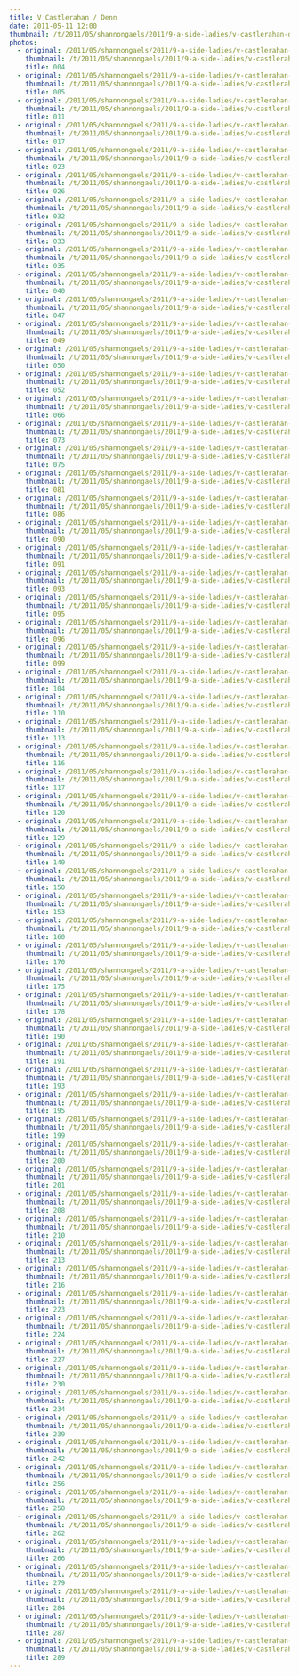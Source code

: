 ```yaml
---
title: V Castlerahan / Denn
date: 2011-05-11 12:00
thumbnail: /t/2011/05/shannongaels/2011/9-a-side-ladies/v-castlerahan-denn/004.jpg
photos:
  - original: /2011/05/shannongaels/2011/9-a-side-ladies/v-castlerahan-denn/004.jpg
    thumbnail: /t/2011/05/shannongaels/2011/9-a-side-ladies/v-castlerahan-denn/004.jpg
    title: 004
  - original: /2011/05/shannongaels/2011/9-a-side-ladies/v-castlerahan-denn/005.jpg
    thumbnail: /t/2011/05/shannongaels/2011/9-a-side-ladies/v-castlerahan-denn/005.jpg
    title: 005
  - original: /2011/05/shannongaels/2011/9-a-side-ladies/v-castlerahan-denn/011.jpg
    thumbnail: /t/2011/05/shannongaels/2011/9-a-side-ladies/v-castlerahan-denn/011.jpg
    title: 011
  - original: /2011/05/shannongaels/2011/9-a-side-ladies/v-castlerahan-denn/017.jpg
    thumbnail: /t/2011/05/shannongaels/2011/9-a-side-ladies/v-castlerahan-denn/017.jpg
    title: 017
  - original: /2011/05/shannongaels/2011/9-a-side-ladies/v-castlerahan-denn/023.jpg
    thumbnail: /t/2011/05/shannongaels/2011/9-a-side-ladies/v-castlerahan-denn/023.jpg
    title: 023
  - original: /2011/05/shannongaels/2011/9-a-side-ladies/v-castlerahan-denn/026.jpg
    thumbnail: /t/2011/05/shannongaels/2011/9-a-side-ladies/v-castlerahan-denn/026.jpg
    title: 026
  - original: /2011/05/shannongaels/2011/9-a-side-ladies/v-castlerahan-denn/032.jpg
    thumbnail: /t/2011/05/shannongaels/2011/9-a-side-ladies/v-castlerahan-denn/032.jpg
    title: 032
  - original: /2011/05/shannongaels/2011/9-a-side-ladies/v-castlerahan-denn/033.jpg
    thumbnail: /t/2011/05/shannongaels/2011/9-a-side-ladies/v-castlerahan-denn/033.jpg
    title: 033
  - original: /2011/05/shannongaels/2011/9-a-side-ladies/v-castlerahan-denn/035.jpg
    thumbnail: /t/2011/05/shannongaels/2011/9-a-side-ladies/v-castlerahan-denn/035.jpg
    title: 035
  - original: /2011/05/shannongaels/2011/9-a-side-ladies/v-castlerahan-denn/040.jpg
    thumbnail: /t/2011/05/shannongaels/2011/9-a-side-ladies/v-castlerahan-denn/040.jpg
    title: 040
  - original: /2011/05/shannongaels/2011/9-a-side-ladies/v-castlerahan-denn/047.jpg
    thumbnail: /t/2011/05/shannongaels/2011/9-a-side-ladies/v-castlerahan-denn/047.jpg
    title: 047
  - original: /2011/05/shannongaels/2011/9-a-side-ladies/v-castlerahan-denn/049.jpg
    thumbnail: /t/2011/05/shannongaels/2011/9-a-side-ladies/v-castlerahan-denn/049.jpg
    title: 049
  - original: /2011/05/shannongaels/2011/9-a-side-ladies/v-castlerahan-denn/050.jpg
    thumbnail: /t/2011/05/shannongaels/2011/9-a-side-ladies/v-castlerahan-denn/050.jpg
    title: 050
  - original: /2011/05/shannongaels/2011/9-a-side-ladies/v-castlerahan-denn/052.jpg
    thumbnail: /t/2011/05/shannongaels/2011/9-a-side-ladies/v-castlerahan-denn/052.jpg
    title: 052
  - original: /2011/05/shannongaels/2011/9-a-side-ladies/v-castlerahan-denn/066.jpg
    thumbnail: /t/2011/05/shannongaels/2011/9-a-side-ladies/v-castlerahan-denn/066.jpg
    title: 066
  - original: /2011/05/shannongaels/2011/9-a-side-ladies/v-castlerahan-denn/073.jpg
    thumbnail: /t/2011/05/shannongaels/2011/9-a-side-ladies/v-castlerahan-denn/073.jpg
    title: 073
  - original: /2011/05/shannongaels/2011/9-a-side-ladies/v-castlerahan-denn/075.jpg
    thumbnail: /t/2011/05/shannongaels/2011/9-a-side-ladies/v-castlerahan-denn/075.jpg
    title: 075
  - original: /2011/05/shannongaels/2011/9-a-side-ladies/v-castlerahan-denn/081.jpg
    thumbnail: /t/2011/05/shannongaels/2011/9-a-side-ladies/v-castlerahan-denn/081.jpg
    title: 081
  - original: /2011/05/shannongaels/2011/9-a-side-ladies/v-castlerahan-denn/086.jpg
    thumbnail: /t/2011/05/shannongaels/2011/9-a-side-ladies/v-castlerahan-denn/086.jpg
    title: 086
  - original: /2011/05/shannongaels/2011/9-a-side-ladies/v-castlerahan-denn/090.jpg
    thumbnail: /t/2011/05/shannongaels/2011/9-a-side-ladies/v-castlerahan-denn/090.jpg
    title: 090
  - original: /2011/05/shannongaels/2011/9-a-side-ladies/v-castlerahan-denn/091.jpg
    thumbnail: /t/2011/05/shannongaels/2011/9-a-side-ladies/v-castlerahan-denn/091.jpg
    title: 091
  - original: /2011/05/shannongaels/2011/9-a-side-ladies/v-castlerahan-denn/093.jpg
    thumbnail: /t/2011/05/shannongaels/2011/9-a-side-ladies/v-castlerahan-denn/093.jpg
    title: 093
  - original: /2011/05/shannongaels/2011/9-a-side-ladies/v-castlerahan-denn/095.jpg
    thumbnail: /t/2011/05/shannongaels/2011/9-a-side-ladies/v-castlerahan-denn/095.jpg
    title: 095
  - original: /2011/05/shannongaels/2011/9-a-side-ladies/v-castlerahan-denn/096.jpg
    thumbnail: /t/2011/05/shannongaels/2011/9-a-side-ladies/v-castlerahan-denn/096.jpg
    title: 096
  - original: /2011/05/shannongaels/2011/9-a-side-ladies/v-castlerahan-denn/099.jpg
    thumbnail: /t/2011/05/shannongaels/2011/9-a-side-ladies/v-castlerahan-denn/099.jpg
    title: 099
  - original: /2011/05/shannongaels/2011/9-a-side-ladies/v-castlerahan-denn/104.jpg
    thumbnail: /t/2011/05/shannongaels/2011/9-a-side-ladies/v-castlerahan-denn/104.jpg
    title: 104
  - original: /2011/05/shannongaels/2011/9-a-side-ladies/v-castlerahan-denn/110.jpg
    thumbnail: /t/2011/05/shannongaels/2011/9-a-side-ladies/v-castlerahan-denn/110.jpg
    title: 110
  - original: /2011/05/shannongaels/2011/9-a-side-ladies/v-castlerahan-denn/113.jpg
    thumbnail: /t/2011/05/shannongaels/2011/9-a-side-ladies/v-castlerahan-denn/113.jpg
    title: 113
  - original: /2011/05/shannongaels/2011/9-a-side-ladies/v-castlerahan-denn/116.jpg
    thumbnail: /t/2011/05/shannongaels/2011/9-a-side-ladies/v-castlerahan-denn/116.jpg
    title: 116
  - original: /2011/05/shannongaels/2011/9-a-side-ladies/v-castlerahan-denn/117.jpg
    thumbnail: /t/2011/05/shannongaels/2011/9-a-side-ladies/v-castlerahan-denn/117.jpg
    title: 117
  - original: /2011/05/shannongaels/2011/9-a-side-ladies/v-castlerahan-denn/120.jpg
    thumbnail: /t/2011/05/shannongaels/2011/9-a-side-ladies/v-castlerahan-denn/120.jpg
    title: 120
  - original: /2011/05/shannongaels/2011/9-a-side-ladies/v-castlerahan-denn/129.jpg
    thumbnail: /t/2011/05/shannongaels/2011/9-a-side-ladies/v-castlerahan-denn/129.jpg
    title: 129
  - original: /2011/05/shannongaels/2011/9-a-side-ladies/v-castlerahan-denn/140.jpg
    thumbnail: /t/2011/05/shannongaels/2011/9-a-side-ladies/v-castlerahan-denn/140.jpg
    title: 140
  - original: /2011/05/shannongaels/2011/9-a-side-ladies/v-castlerahan-denn/150.jpg
    thumbnail: /t/2011/05/shannongaels/2011/9-a-side-ladies/v-castlerahan-denn/150.jpg
    title: 150
  - original: /2011/05/shannongaels/2011/9-a-side-ladies/v-castlerahan-denn/153.jpg
    thumbnail: /t/2011/05/shannongaels/2011/9-a-side-ladies/v-castlerahan-denn/153.jpg
    title: 153
  - original: /2011/05/shannongaels/2011/9-a-side-ladies/v-castlerahan-denn/160.jpg
    thumbnail: /t/2011/05/shannongaels/2011/9-a-side-ladies/v-castlerahan-denn/160.jpg
    title: 160
  - original: /2011/05/shannongaels/2011/9-a-side-ladies/v-castlerahan-denn/170.jpg
    thumbnail: /t/2011/05/shannongaels/2011/9-a-side-ladies/v-castlerahan-denn/170.jpg
    title: 170
  - original: /2011/05/shannongaels/2011/9-a-side-ladies/v-castlerahan-denn/175.jpg
    thumbnail: /t/2011/05/shannongaels/2011/9-a-side-ladies/v-castlerahan-denn/175.jpg
    title: 175
  - original: /2011/05/shannongaels/2011/9-a-side-ladies/v-castlerahan-denn/178.jpg
    thumbnail: /t/2011/05/shannongaels/2011/9-a-side-ladies/v-castlerahan-denn/178.jpg
    title: 178
  - original: /2011/05/shannongaels/2011/9-a-side-ladies/v-castlerahan-denn/190.jpg
    thumbnail: /t/2011/05/shannongaels/2011/9-a-side-ladies/v-castlerahan-denn/190.jpg
    title: 190
  - original: /2011/05/shannongaels/2011/9-a-side-ladies/v-castlerahan-denn/191.jpg
    thumbnail: /t/2011/05/shannongaels/2011/9-a-side-ladies/v-castlerahan-denn/191.jpg
    title: 191
  - original: /2011/05/shannongaels/2011/9-a-side-ladies/v-castlerahan-denn/193.jpg
    thumbnail: /t/2011/05/shannongaels/2011/9-a-side-ladies/v-castlerahan-denn/193.jpg
    title: 193
  - original: /2011/05/shannongaels/2011/9-a-side-ladies/v-castlerahan-denn/195.jpg
    thumbnail: /t/2011/05/shannongaels/2011/9-a-side-ladies/v-castlerahan-denn/195.jpg
    title: 195
  - original: /2011/05/shannongaels/2011/9-a-side-ladies/v-castlerahan-denn/199.jpg
    thumbnail: /t/2011/05/shannongaels/2011/9-a-side-ladies/v-castlerahan-denn/199.jpg
    title: 199
  - original: /2011/05/shannongaels/2011/9-a-side-ladies/v-castlerahan-denn/200.jpg
    thumbnail: /t/2011/05/shannongaels/2011/9-a-side-ladies/v-castlerahan-denn/200.jpg
    title: 200
  - original: /2011/05/shannongaels/2011/9-a-side-ladies/v-castlerahan-denn/201.jpg
    thumbnail: /t/2011/05/shannongaels/2011/9-a-side-ladies/v-castlerahan-denn/201.jpg
    title: 201
  - original: /2011/05/shannongaels/2011/9-a-side-ladies/v-castlerahan-denn/208.jpg
    thumbnail: /t/2011/05/shannongaels/2011/9-a-side-ladies/v-castlerahan-denn/208.jpg
    title: 208
  - original: /2011/05/shannongaels/2011/9-a-side-ladies/v-castlerahan-denn/210.jpg
    thumbnail: /t/2011/05/shannongaels/2011/9-a-side-ladies/v-castlerahan-denn/210.jpg
    title: 210
  - original: /2011/05/shannongaels/2011/9-a-side-ladies/v-castlerahan-denn/213.jpg
    thumbnail: /t/2011/05/shannongaels/2011/9-a-side-ladies/v-castlerahan-denn/213.jpg
    title: 213
  - original: /2011/05/shannongaels/2011/9-a-side-ladies/v-castlerahan-denn/216.jpg
    thumbnail: /t/2011/05/shannongaels/2011/9-a-side-ladies/v-castlerahan-denn/216.jpg
    title: 216
  - original: /2011/05/shannongaels/2011/9-a-side-ladies/v-castlerahan-denn/223.jpg
    thumbnail: /t/2011/05/shannongaels/2011/9-a-side-ladies/v-castlerahan-denn/223.jpg
    title: 223
  - original: /2011/05/shannongaels/2011/9-a-side-ladies/v-castlerahan-denn/224.jpg
    thumbnail: /t/2011/05/shannongaels/2011/9-a-side-ladies/v-castlerahan-denn/224.jpg
    title: 224
  - original: /2011/05/shannongaels/2011/9-a-side-ladies/v-castlerahan-denn/227.jpg
    thumbnail: /t/2011/05/shannongaels/2011/9-a-side-ladies/v-castlerahan-denn/227.jpg
    title: 227
  - original: /2011/05/shannongaels/2011/9-a-side-ladies/v-castlerahan-denn/230.jpg
    thumbnail: /t/2011/05/shannongaels/2011/9-a-side-ladies/v-castlerahan-denn/230.jpg
    title: 230
  - original: /2011/05/shannongaels/2011/9-a-side-ladies/v-castlerahan-denn/234.jpg
    thumbnail: /t/2011/05/shannongaels/2011/9-a-side-ladies/v-castlerahan-denn/234.jpg
    title: 234
  - original: /2011/05/shannongaels/2011/9-a-side-ladies/v-castlerahan-denn/239.jpg
    thumbnail: /t/2011/05/shannongaels/2011/9-a-side-ladies/v-castlerahan-denn/239.jpg
    title: 239
  - original: /2011/05/shannongaels/2011/9-a-side-ladies/v-castlerahan-denn/242.jpg
    thumbnail: /t/2011/05/shannongaels/2011/9-a-side-ladies/v-castlerahan-denn/242.jpg
    title: 242
  - original: /2011/05/shannongaels/2011/9-a-side-ladies/v-castlerahan-denn/256.jpg
    thumbnail: /t/2011/05/shannongaels/2011/9-a-side-ladies/v-castlerahan-denn/256.jpg
    title: 256
  - original: /2011/05/shannongaels/2011/9-a-side-ladies/v-castlerahan-denn/258.jpg
    thumbnail: /t/2011/05/shannongaels/2011/9-a-side-ladies/v-castlerahan-denn/258.jpg
    title: 258
  - original: /2011/05/shannongaels/2011/9-a-side-ladies/v-castlerahan-denn/262.jpg
    thumbnail: /t/2011/05/shannongaels/2011/9-a-side-ladies/v-castlerahan-denn/262.jpg
    title: 262
  - original: /2011/05/shannongaels/2011/9-a-side-ladies/v-castlerahan-denn/266.jpg
    thumbnail: /t/2011/05/shannongaels/2011/9-a-side-ladies/v-castlerahan-denn/266.jpg
    title: 266
  - original: /2011/05/shannongaels/2011/9-a-side-ladies/v-castlerahan-denn/279.jpg
    thumbnail: /t/2011/05/shannongaels/2011/9-a-side-ladies/v-castlerahan-denn/279.jpg
    title: 279
  - original: /2011/05/shannongaels/2011/9-a-side-ladies/v-castlerahan-denn/284.jpg
    thumbnail: /t/2011/05/shannongaels/2011/9-a-side-ladies/v-castlerahan-denn/284.jpg
    title: 284
  - original: /2011/05/shannongaels/2011/9-a-side-ladies/v-castlerahan-denn/287.jpg
    thumbnail: /t/2011/05/shannongaels/2011/9-a-side-ladies/v-castlerahan-denn/287.jpg
    title: 287
  - original: /2011/05/shannongaels/2011/9-a-side-ladies/v-castlerahan-denn/289.jpg
    thumbnail: /t/2011/05/shannongaels/2011/9-a-side-ladies/v-castlerahan-denn/289.jpg
    title: 289
---
```

